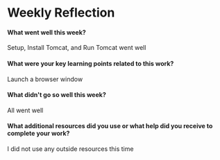 # Weekly Reflection

#### What went well this week?

Setup, Install Tomcat, and Run Tomcat went well

#### What were your key learning points related to this work?

Launch a browser window

#### What didn't go so well this week?

All went well

#### What additional resources did you use or what help did you receive to complete your work?

I did not use any outside resources this time
